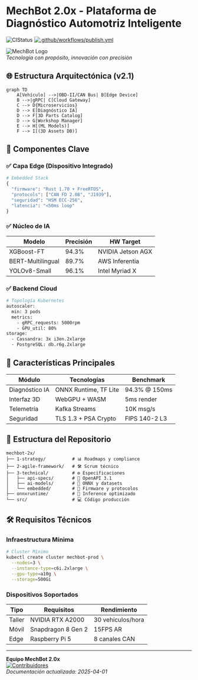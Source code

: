 # MechBot 2.0x - Plataforma de Diagnóstico Automotriz Inteligente
![CIStatus](https://github.com/mechmind-dwv/mechbot-2x/actions/workflows/ci-cd.yml/badge.svg)
[![.github/workflows/publish.yml](https://github.com/mechmind-dwv/mechbot-2x/actions/workflows/publish.yml/badge.svg)](https://github.com/mechmind-dwv/mechbot-2x/actions/workflows/publish.yml)

![MechBot Logo](/mechbot-logo.png)  
*Tecnología con propósito, innovación con precisión*

## 🌐 Estructura Arquitectónica (v2.1)

```mermaid
graph TD
    A[Vehículo] -->|OBD-II/CAN Bus| B[Edge Device]
    B -->|gRPC| C[Cloud Gateway]
    C --> D{Microservicios}
    D --> E[Diagnóstico IA]
    D --> F[3D Parts Catalog]
    D --> G[Workshop Manager]
    E --> H[(ML Models)]
    F --> I[(3D Assets DB)]
```

## 🧩 Componentes Clave

### ✅ Capa Edge (Dispositivo Integrado)
```python
# Embedded Stack
{
  "firmware": "Rust 1.70 + FreeRTOS",
  "protocols": ["CAN FD 2.0B", "J1939"],
  "seguridad": "HSM ECC-256",
  "latencia": "<50ms loop"
}
```

### ✅ Núcleo de IA
| Modelo | Precisión | HW Target |  
|--------|-----------|-----------|
| XGBoost-FT | 94.3% | NVIDIA Jetson AGX |
| BERT-Multilingual | 89.7% | AWS Inferentia |
| YOLOv8-Small | 96.1% | Intel Myriad X |

### ✅ Backend Cloud
```bash
# Topología Kubernetes
autoscaler:
  min: 3 pods
  metrics:
    - gRPC_requests: 5000rpm
    - GPU_util: 80%
storage:
  - Cassandra: 3x i3en.2xlarge
  - PostgreSQL: db.r6g.2xlarge
```

## 🚀 Características Principales
| Módulo | Tecnologías | Benchmark |
|--------|------------|------------|
| Diagnóstico IA | ONNX Runtime, TF Lite | 94.3% @ 150ms |
| Interfaz 3D | WebGPU + WASM | 5ms render |
| Telemetría | Kafka Streams | 10K msg/s |
| Seguridad | TLS 1.3 + PSA Crypto | FIPS 140-2 L3 |

## 📂 Estructura del Repositorio

```
mechbot-2x/
├── 1-strategy/          # 📊 Roadmaps y compliance
├── 2-agile-framework/   # 🛠️ Scrum técnico
├── 3-technical/         # ⚙️ Especificaciones
│   ├── api-specs/       # 📡 OpenAPI 3.1
│   ├── ai-models/       # 🧠 ONNX y datasets
│   └── embedded/        # 🔌 Firmware y protocolos
├── onnxruntime/         # 🚀 Inference optimizado
└── src/                 # 💻 Código producción
```

## 🛠️ Requisitos Técnicos

### Infraestructura Mínima
```bash
# Cluster Mínimo
kubectl create cluster mechbot-prod \
  --nodes=3 \
  --instance-type=c6i.2xlarge \
  --gpu-type=a10g \
  --storage=500Gi
```

### Dispositivos Soportados
| Tipo | Requisitos | Rendimiento |
|------|------------|-------------|
| Taller | NVIDIA RTX A2000 | 30 vehículos/hora |
| Móvil | Snapdragon 8 Gen 2 | 15FPS AR |
| Edge | Raspberry Pi 5 | 8 canales CAN |

---

**Equipo MechBot 2.0x**  
[![Contribuidores](https://img.shields.io/github/contributors/mechmind-dwv/mechbot-2x)]()  
*Documentación actualizada: 2025-04-01*
